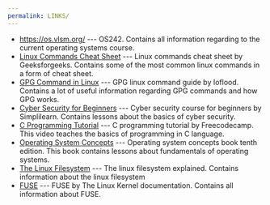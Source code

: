 ```yaml
---
permalink: LINKS/
---
```


* <https://os.vlsm.org/> --- OS242. Contains all information regarding to the current operating systems course.
* [Linux Commands Cheat Sheet](https://www.geeksforgeeks.org/linux-commands-cheat-sheet/) --- Linux commands cheat sheet by Geeksforgeeks. Contains some of the most common linux commands in a form of cheat sheet.
* [GPG Command in Linux](https://ioflood.com/blog/gpg-linux-command/) --- GPG linux command guide by Ioflood. Contains a lot of useful information regarding GPG commands and how GPG works.
* [Cyber Security for Beginners](https://www.simplilearn.com/tutorials/cyber-security-tutorial/cyber-security-for-beginners) --- Cyber security course for beginners by Simplilearn. Contains lessons about the basics of cyber security.
* [C Programming Tutorial](https://www.youtube.com/watch?v=KJgsSFOSQv0) --- C programming tutorial by Freecodecamp. This video teaches the basics of programming in C language.
* [Operating System Concepts](https://codex.cs.yale.edu/avi/os-book/OS10/) --- Operating system concepts book tenth edition. This book contains lessons about fundamentals of operating systems.
* [The Linux Filesystem](https://www.linuxfoundation.org/blog/blog/classic-sysadmin-the-linux-filesystem-explained) --- The linux filesystem explained. Contains information about the linux filesystem
* [FUSE](https://www.kernel.org/doc/html/latest/filesystems/fuse.html) --- FUSE by The Linux Kernel documentation. Contains all information about FUSE.
